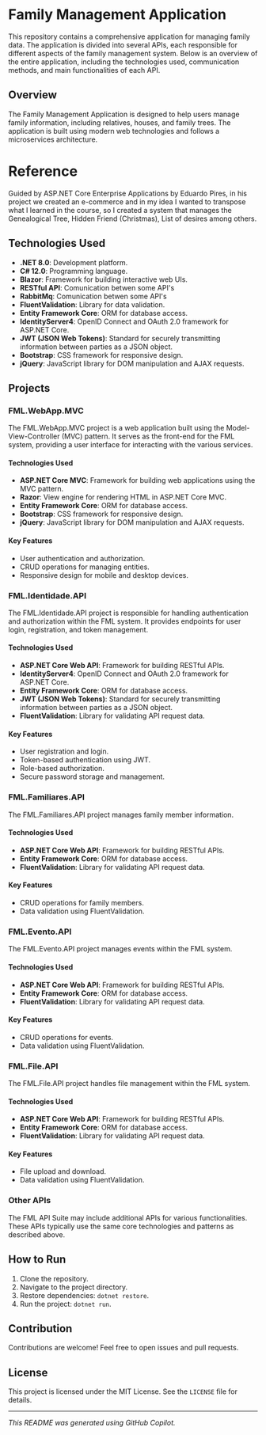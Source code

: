 # Family Management Application

This repository contains a comprehensive application for managing family data. The application is divided into several APIs, each responsible for different aspects of the family management system. Below is an overview of the entire application, including the technologies used, communication methods, and main functionalities of each API.

## Overview

The Family Management Application is designed to help users manage family information, including relatives, houses, and family trees. The application is built using modern web technologies and follows a microservices architecture.

# Reference

Guided by ASP.NET Core Enterprise Applications by Eduardo Pires, in his project we created an e-commerce and in my idea I wanted to transpose what I learned in the course, so I created a system that manages the Genealogical Tree, Hidden Friend (Christmas), List of desires among others.

## Technologies Used
- **.NET 8.0**: Development platform.
- **C# 12.0**: Programming language.
- **Blazor**: Framework for building interactive web UIs.
- **RESTful API**: Comunication betwen some API's
- **RabbitMq**: Comunication betwen some API's 
- **FluentValidation**: Library for data validation.
- **Entity Framework Core**: ORM for database access.
- **IdentityServer4**: OpenID Connect and OAuth 2.0 framework for ASP.NET Core.
- **JWT (JSON Web Tokens)**: Standard for securely transmitting information between parties as a JSON object.
- **Bootstrap**: CSS framework for responsive design.
- **jQuery**: JavaScript library for DOM manipulation and AJAX requests.

## Projects

### FML.WebApp.MVC
The FML.WebApp.MVC project is a web application built using the Model-View-Controller (MVC) pattern. It serves as the front-end for the FML system, providing a user interface for interacting with the various services.

#### Technologies Used
- **ASP.NET Core MVC**: Framework for building web applications using the MVC pattern.
- **Razor**: View engine for rendering HTML in ASP.NET Core MVC.
- **Entity Framework Core**: ORM for database access.
- **Bootstrap**: CSS framework for responsive design.
- **jQuery**: JavaScript library for DOM manipulation and AJAX requests.

#### Key Features
- User authentication and authorization.
- CRUD operations for managing entities.
- Responsive design for mobile and desktop devices.

### FML.Identidade.API
The FML.Identidade.API project is responsible for handling authentication and authorization within the FML system. It provides endpoints for user login, registration, and token management.

#### Technologies Used
- **ASP.NET Core Web API**: Framework for building RESTful APIs.
- **IdentityServer4**: OpenID Connect and OAuth 2.0 framework for ASP.NET Core.
- **Entity Framework Core**: ORM for database access.
- **JWT (JSON Web Tokens)**: Standard for securely transmitting information between parties as a JSON object.
- **FluentValidation**: Library for validating API request data.

#### Key Features
- User registration and login.
- Token-based authentication using JWT.
- Role-based authorization.
- Secure password storage and management.

### FML.Familiares.API
The FML.Familiares.API project manages family member information.

#### Technologies Used
- **ASP.NET Core Web API**: Framework for building RESTful APIs.
- **Entity Framework Core**: ORM for database access.
- **FluentValidation**: Library for validating API request data.

#### Key Features
- CRUD operations for family members.
- Data validation using FluentValidation.

### FML.Evento.API
The FML.Evento.API project manages events within the FML system.

#### Technologies Used
- **ASP.NET Core Web API**: Framework for building RESTful APIs.
- **Entity Framework Core**: ORM for database access.
- **FluentValidation**: Library for validating API request data.

#### Key Features
- CRUD operations for events.
- Data validation using FluentValidation.

### FML.File.API
The FML.File.API project handles file management within the FML system.

#### Technologies Used
- **ASP.NET Core Web API**: Framework for building RESTful APIs.
- **Entity Framework Core**: ORM for database access.
- **FluentValidation**: Library for validating API request data.

#### Key Features
- File upload and download.
- Data validation using FluentValidation.

### Other APIs
The FML API Suite may include additional APIs for various functionalities. These APIs typically use the same core technologies and patterns as described above.

## How to Run
1. Clone the repository.
2. Navigate to the project directory.
3. Restore dependencies: `dotnet restore`.
4. Run the project: `dotnet run`.

## Contribution
Contributions are welcome! Feel free to open issues and pull requests.

## License
This project is licensed under the MIT License. See the `LICENSE` file for details.

---

*This README was generated using GitHub Copilot.*

